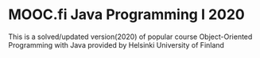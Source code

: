 # MOOC.fi Java Programming I 2020

This is a solved/updated version(2020) of popular course Object-Oriented Programming with Java provided by Helsinki University of Finland